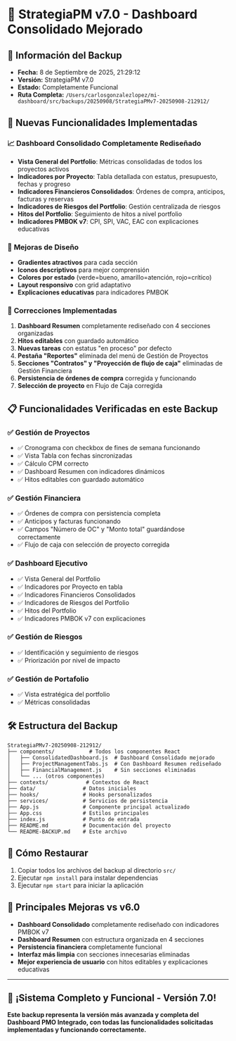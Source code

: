 # 🎯 StrategiaPM v7.0 - Dashboard Consolidado Mejorado

## 📅 **Información del Backup**
- **Fecha:** 8 de Septiembre de 2025, 21:29:12
- **Versión:** StrategiaPM v7.0
- **Estado:** Completamente Funcional
- **Ruta Completa:** `/Users/carlosgonzalezlopez/mi-dashboard/src/backups/20250908/StrategiaPMv7-20250908-212912/`

## 🚀 **Nuevas Funcionalidades Implementadas**

### 📈 **Dashboard Consolidado Completamente Rediseñado**
- **Vista General del Portfolio**: Métricas consolidadas de todos los proyectos activos
- **Indicadores por Proyecto**: Tabla detallada con estatus, presupuesto, fechas y progreso
- **Indicadores Financieros Consolidados**: Órdenes de compra, anticipos, facturas y reservas
- **Indicadores de Riesgos del Portfolio**: Gestión centralizada de riesgos
- **Hitos del Portfolio**: Seguimiento de hitos a nivel portfolio
- **Indicadores PMBOK v7**: CPI, SPI, VAC, EAC con explicaciones educativas

### 🎨 **Mejoras de Diseño**
- **Gradientes atractivos** para cada sección
- **Iconos descriptivos** para mejor comprensión
- **Colores por estado** (verde=bueno, amarillo=atención, rojo=crítico)
- **Layout responsivo** con grid adaptativo
- **Explicaciones educativas** para indicadores PMBOK

### 🔧 **Correcciones Implementadas**
1. **Dashboard Resumen** completamente rediseñado con 4 secciones organizadas
2. **Hitos editables** con guardado automático
3. **Nuevas tareas** con estatus "en proceso" por defecto
4. **Pestaña "Reportes"** eliminada del menú de Gestión de Proyectos
5. **Secciones "Contratos" y "Proyección de flujo de caja"** eliminadas de Gestión Financiera
6. **Persistencia de órdenes de compra** corregida y funcionando
7. **Selección de proyecto** en Flujo de Caja corregida

## 📋 **Funcionalidades Verificadas en este Backup**

### ✅ **Gestión de Proyectos**
- ✅ Cronograma con checkbox de fines de semana funcionando
- ✅ Vista Tabla con fechas sincronizadas
- ✅ Cálculo CPM correcto
- ✅ Dashboard Resumen con indicadores dinámicos
- ✅ Hitos editables con guardado automático

### ✅ **Gestión Financiera**
- ✅ Órdenes de compra con persistencia completa
- ✅ Anticipos y facturas funcionando
- ✅ Campos "Número de OC" y "Monto total" guardándose correctamente
- ✅ Flujo de caja con selección de proyecto corregida

### ✅ **Dashboard Ejecutivo**
- ✅ Vista General del Portfolio
- ✅ Indicadores por Proyecto en tabla
- ✅ Indicadores Financieros Consolidados
- ✅ Indicadores de Riesgos del Portfolio
- ✅ Hitos del Portfolio
- ✅ Indicadores PMBOK v7 con explicaciones

### ✅ **Gestión de Riesgos**
- ✅ Identificación y seguimiento de riesgos
- ✅ Priorización por nivel de impacto

### ✅ **Gestión de Portafolio**
- ✅ Vista estratégica del portfolio
- ✅ Métricas consolidadas

## 🛠️ **Estructura del Backup**
```
StrategiaPMv7-20250908-212912/
├── components/           # Todos los componentes React
│   ├── ConsolidatedDashboard.js  # Dashboard Consolidado mejorado
│   ├── ProjectManagementTabs.js  # Con Dashboard Resumen rediseñado
│   ├── FinancialManagement.js    # Sin secciones eliminadas
│   └── ... (otros componentes)
├── contexts/            # Contextos de React
├── data/               # Datos iniciales
├── hooks/              # Hooks personalizados
├── services/           # Servicios de persistencia
├── App.js              # Componente principal actualizado
├── App.css             # Estilos principales
├── index.js            # Punto de entrada
├── README.md           # Documentación del proyecto
└── README-BACKUP.md    # Este archivo
```

## 🚀 **Cómo Restaurar**
1. Copiar todos los archivos del backup al directorio `src/`
2. Ejecutar `npm install` para instalar dependencias
3. Ejecutar `npm start` para iniciar la aplicación

## 🎯 **Principales Mejoras vs v6.0**
- **Dashboard Consolidado** completamente rediseñado con indicadores PMBOK v7
- **Dashboard Resumen** con estructura organizada en 4 secciones
- **Persistencia financiera** completamente funcional
- **Interfaz más limpia** con secciones innecesarias eliminadas
- **Mejor experiencia de usuario** con hitos editables y explicaciones educativas

---

## 🎉 ¡Sistema Completo y Funcional - Versión 7.0!

**Este backup representa la versión más avanzada y completa del Dashboard PMO Integrado, con todas las funcionalidades solicitadas implementadas y funcionando correctamente.**
